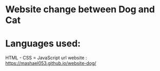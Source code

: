 # Website change between Dog and Cat 

# Languages used:
HTML - CSS = JavaScript
url website :
https://mashael053.github.io/website-dog/
